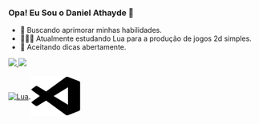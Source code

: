 ### Opa! Eu Sou o Daniel Athayde 👋



- 🔭 Buscando aprimorar minhas habilidades.
- 👨🏻‍💻 Atualmente estudando Lua para a produção de jogos 2d simples.
- 🤯 Aceitando dicas abertamente.
 
 <div>
  <a href="https://github.com/Daniel-Athayde">
  <img height="180em" src="https://github-readme-stats.vercel.app/api?username=Daniel-Athayde&show_icons=false&theme=dark&include_all_commits=true&count_private=true"/>
  <img height="180em" src="https://github-readme-stats.vercel.app/api/top-langs/?username=Daniel-Athayde&layout=compact&langs_count=7&theme=dark"/>
</div>

<div style="display: inline_block"><br>
  <img align="center" alt="Lua" height="80" width="200"  src="https://img.shields.io/badge/Lua-2C2D72?style=for-the-badge&logo=lua&logoColor=white">
  <img align="center" alt="vs-code" height="80" width="100" src="https://raw.githubusercontent.com/devicons/devicon/master/icons/vscode/vscode-plain.svg">
  <!--<img align="center" alt="Lua" height="40" width="50" src="https://raw.githubusercontent.com/devicons/devicon/master/icons/tiled/tiled-plain.svg">
-->
  
</div>
 
